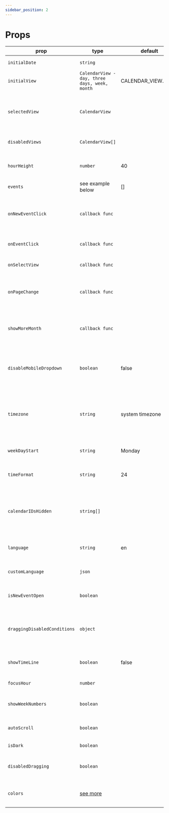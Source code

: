 ```yaml
---
sidebar_position: 2
---
```


# Props

| prop                         | type                                                    | default            | options            | required | desc                                                                            |
|------------------------------|---------------------------------------------------------|--------------------|--------------------|----------|---------------------------------------------------------------------------------|
| `initialDate`                | `string`                                                |                    |                    | false    | starting date for calendar                                                      |
| `initialView`                | `CalendarView - day, three days, week, month`           | CALENDAR_VIEW.WEEK |                    | true     | starts in calendar view                                                         |
| `selectedView`               | `CalendarView`                                          |                    |                    | false    | selected view for control outside of the component                              |
| `disabledViews`              | `CalendarView[]`                                        |                    |                    | false    | disable views you don't need                                                    |
| `hourHeight`                 | `number`                                                | 40                 |                    | false    | height for one hour column in px                                                |
| `events`                     | see example below                                       | []                 |                    | true     | events for calendar                                                             |
| `onNewEventClick`            | `callback func`                                         |                    |                    | false    | callback for clicking on calendar table to create new event                     |
| `onEventClick`               | `callback func`                                         |                    |                    | false    | callback for clicking on event                                                  |
| `onSelectView`               | `callback func`                                         |                    |                    | false    | callback for view change event                                                  |
| `onPageChange`               | `callback func`                                         |                    |                    | false    | callback for navigating through calendar pages                                  |
| `showMoreMonth`              | `callback func`                                         |                    |                    | false    | callback for accessing events which didn't fit in month view                    |
| `disableMobileDropdown`      | `boolean`                                               | false              |                    | false    | disable button for triggering mobile dropdown with views                        |
| `timezone`                   | `string`                                                | system timezone    |                    | false    | IANA timezone format, if not provided, system timezone will be used             |
| `weekDayStart`               | `string`                                                | Monday             | Monday or Sunday   | false    | starting date for week                                                          |
| `timeFormat`                 | `string`                                                | 24                 | 24 or 12           | false    | time format - 24 hours or 12 hours AM/PM                                        |
| `calendarIDsHidden`          | `string[]`                                              |                    |                    | false    | ids in array will be used to filter all events with matchin calendarID property |
| `language`                   | `string`                                                | en                 | en, de, es, fr, ptBR, ru, zh | false    | translate texts to different languages                                          |
| `customLanguage`             | `json`                                                  |                    |  | false    | import your own translation    
| `isNewEventOpen`             | `boolean`                                               |                    |  | false    | show/hide new event dragging element     
| `draggingDisabledConditions` | `object`                                                |                    |  | false    | define rules for disabling event dragging with key value object     
| `showTimeLine`               | `boolean`                                               | false              |  | false    | show timeline representing current time     
`focusHour`               | `number`                                                |               |  | false    | initial focus to hour    
`showWeekNumbers`               | `boolean`                                               |               |  | false    | show week numbers in month and day views    
`autoScroll`               | `boolean`                                               |               |  | false    | scroll to current time on load    
`isDark`               | `boolean`                                               |               |  | false    | set dark theme
`disabledDragging`               | `boolean`                                               |               |  | false    | disable dragging and resizing globally
`colors`               | [see more](https://docs.kalend.org/docs/basics/styling) |               |  | false    | set custom colors for dark/light theme
